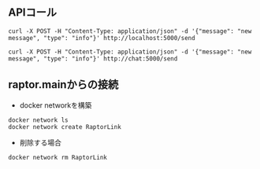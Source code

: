 ## APIコール

```
curl -X POST -H "Content-Type: application/json" -d '{"message": "new message", "type": "info"}' http://localhost:5000/send

```
```
curl -X POST -H "Content-Type: application/json" -d '{"message": "new message", "type": "info"}' http://chat:5000/send
```

## raptor.mainからの接続

- docker networkを構築
```
docker network ls
docker network create RaptorLink
```
- 削除する場合
```
docker network rm RaptorLink
```

